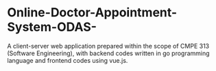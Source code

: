 # Online-Doctor-Appointment-System-ODAS-
A client-server web application prepared within the scope of CMPE 313 (Software Engineering), with backend codes written in go programming language and frontend codes using vue.js.
